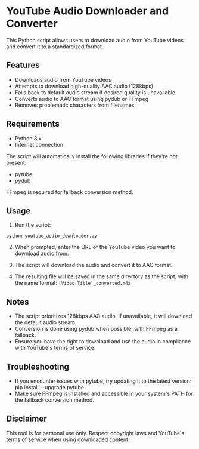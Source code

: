 # YouTube Audio Downloader and Converter

This Python script allows users to download audio from YouTube videos and convert it to a standardized format.

## Features

- Downloads audio from YouTube videos
- Attempts to download high-quality AAC audio (128kbps)
- Falls back to default audio stream if desired quality is unavailable
- Converts audio to AAC format using pydub or FFmpeg
- Removes problematic characters from filenames

## Requirements

- Python 3.x
- Internet connection

The script will automatically install the following libraries if they're not present:
- pytube
- pydub

FFmpeg is required for fallback conversion method.

## Usage

1. Run the script:
```
python youtube_audio_downloader.py
```

2. When prompted, enter the URL of the YouTube video you want to download audio from.

3. The script will download the audio and convert it to AAC format.

4. The resulting file will be saved in the same directory as the script, with the name format: 
`[Video Title]_converted.m4a`

## Notes

- The script prioritizes 128kbps AAC audio. If unavailable, it will download the default audio stream.
- Conversion is done using pydub when possible, with FFmpeg as a fallback.
- Ensure you have the right to download and use the audio in compliance with YouTube's terms of service.

## Troubleshooting

- If you encounter issues with pytube, try updating it to the latest version:
pip install --upgrade pytube
- Make sure FFmpeg is installed and accessible in your system's PATH for the fallback conversion method.

## Disclaimer

This tool is for personal use only. Respect copyright laws and YouTube's terms of service when using downloaded content.